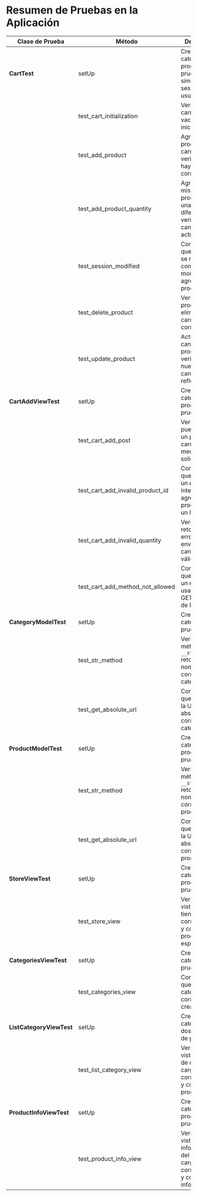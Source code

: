 # Resumen de Pruebas en la Aplicación

| **Clase de Prueba**             | **Método**                               | **Descripción**                                                                                  |
|----------------------------------|------------------------------------------|--------------------------------------------------------------------------------------------------|
| **CartTest**                     | setUp                                    | Crea una categoría y un producto de prueba, y simula una sesión de usuario.                    |
|                                  | test_cart_initialization                 | Verifica que el carrito esté vacío al inicializarse.                                          |
|                                  | test_add_product                         | Agrega un producto al carrito y verifica que se haya añadido correctamente.                     |
|                                  | test_add_product_quantity                | Agrega el mismo producto con una cantidad diferente y verifica que la cantidad se actualice.    |
|                                  | test_session_modified                    | Comprueba que la sesión se marque como modificada al agregar un producto.                       |
|                                  | test_delete_product                      | Verifica que el producto se elimine del carrito correctamente.                                  |
|                                  | test_update_product                      | Actualiza la cantidad de un producto y verifica que la nueva cantidad se refleje.              |
| **CartAddViewTest**             | setUp                                    | Crea una categoría y un producto de prueba.                                                    |
|                                  | test_cart_add_post                      | Verifica que se pueda agregar un producto al carrito mediante una solicitud POST.               |
|                                  | test_cart_add_invalid_product_id        | Comprueba que se retorne un error 404 al intentar agregar un producto con un ID inválido.      |
|                                  | test_cart_add_invalid_quantity           | Verifica que se retorne un error 400 al enviar una cantidad no válida.                          |
|                                  | test_cart_add_method_not_allowed        | Comprueba que se retorne un error 405 al usar el método GET en lugar de POST.                  |
| **CategoryModelTest**           | setUp                                    | Crea una categoría de prueba.                                                                   |
|                                  | test_str_method                         | Verifica que el método `__str__` retorne el nombre correcto de la categoría.                   |
|                                  | test_get_absolute_url                   | Comprueba que se retorne la URL absoluta correcta de la categoría.                              |
| **ProductModelTest**            | setUp                                    | Crea una categoría y un producto de prueba.                                                    |
|                                  | test_str_method                         | Verifica que el método `__str__` retorne el nombre correcto del producto.                      |
|                                  | test_get_absolute_url                   | Comprueba que se retorne la URL absoluta correcta del producto.                                 |
| **StoreViewTest**               | setUp                                    | Crea una categoría y un producto de prueba.                                                    |
|                                  | test_store_view                         | Verifica que la vista de la tienda cargue correctamente y contenga el producto esperado.       |
| **CategoriesViewTest**          | setUp                                    | Crea una categoría de prueba.                                                                   |
|                                  | test_categories_view                    | Comprueba que la categoría esté correctamente creada.                                          |
| **ListCategoryViewTest**        | setUp                                    | Crea una categoría y dos productos de prueba.                                                  |
|                                  | test_list_category_view                 | Verifica que la vista de lista de categorías cargue correctamente y contenga los productos.     |
| **ProductInfoViewTest**         | setUp                                    | Crea una categoría y un producto de prueba.                                                    |
|                                  | test_product_info_view                  | Verifica que la vista de información del producto cargue correctamente y contenga la información. |
